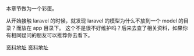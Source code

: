 本章节做为一个彩蛋。

从开始接触 laravel 的时候，就发现 laravel 的模型为什么不放到一个 model 的目录？而放在 app 目录下。
这个不是很不好维护吗？后来去查了相关资料，如果你有相同疑问的朋友可以推荐你去看下。

[资料地址](https://laravelacademy.org/post/9711.html#toc_2)
[资料地址](https://my.oschina.net/zgldh/blog/362063#OSC_h2_3)
